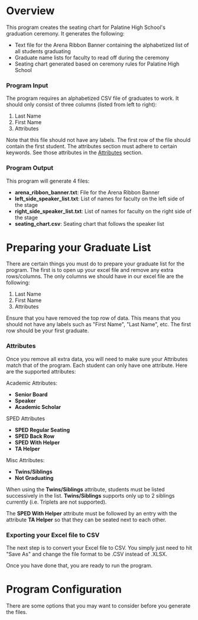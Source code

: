 # Overview
This program creates the seating chart for Palatine High School's graduation ceremony. It generates the following:

- Text file for the Arena Ribbon Banner containing the alphabetized list of all students graduating
- Graduate name lists for faculty to read off during the ceremony
- Seating chart generated based on ceremony rules for Palatine High School

### Program Input
The program requires an alphabetized CSV file of graduates to work. It should only consist of three columns (listed from left to right):

1. Last Name
2. First Name
3. Attributes

Note that this file should not have any labels. The first row of the file should contain the first student. The attributes section must adhere to certain keywords. See those attributes in the [Attributes]() section. 

### Program Output
This program will generate 4 files: 
- **arena_ribbon_banner.txt**: File for the Arena Ribbon Banner
- **left_side_speaker_list.txt**: List of names for faculty on the left side of the stage
- **right_side_speaker_list.txt**: List of names for faculty on the right side of the stage
- **seating_chart.csv**: Seating chart that follows the speaker list

# Preparing your Graduate List
There are certain things you must do to prepare your graduate list for the program. The first is to open up your excel file and remove any extra rows/columns. The only columns we should have in our excel file are the following: 

1. Last Name
2. First Name
3. Attributes

Ensure that you have removed the top row of data. This means that you should not have any labels such as "First Name", "Last Name", etc. The first row should be your first graduate.

### Attributes
Once you remove all extra data, you will need to make sure your Attributes match that of the program. Each student can only have one attribute. Here are the supported attributes:

Academic Attributes:
- **Senior Board**
- **Speaker**
- **Academic Scholar**

SPED Attributes
- **SPED Regular Seating**
- **SPED Back Row**
- **SPED With Helper**
- **TA Helper**

Misc Attributes:
- **Twins/Siblings**
- **Not Graduating**

When using the **Twins/Siblings** attribute, students must be listed successively in the list. **Twins/Siblings** supports only up to 2 siblings currently (i.e. Triplets are not supported).

The **SPED With Helper** attribute must be followed by an entry with the attribute **TA Helper** so that they can be seated next to each other. 

### Exporting your Excel file to CSV
The next step is to convert your Excel file to CSV. You simply just need to hit "Save As" and change the file format to be .CSV instead of .XLSX.

Once you have done that, you are ready to run the program.

# Program Configuration
There are some options that you may want to consider before you generate the files. 